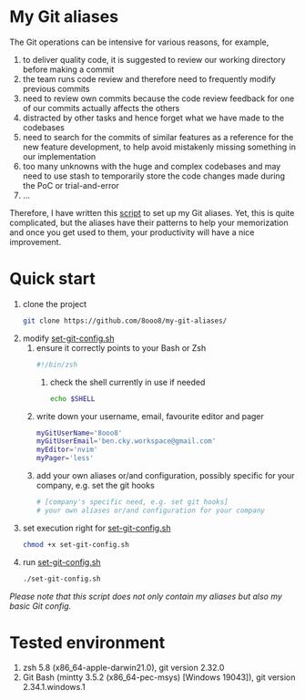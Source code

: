 # My Git aliases

The Git operations can be intensive for various reasons, for example,

1. to deliver quality code, it is suggested to review our working directory before making a commit
1. the team runs code review and therefore need to frequently modify previous commits
1. need to review own commits because the code review feedback for one of our commits actually affects the others
1. distracted by other tasks and hence forget what we have made to the codebases
1. need to search for the commits of similar features as a reference for the new feature development, to help avoid mistakenly missing something in our implementation
1. too many unknowns with the huge and complex codebases and may need to use stash to temporarily store the code changes made during the PoC or trial-and-error
1. ...


Therefore, I have written this [script][config-sh] to set up my Git aliases. Yet, this is quite complicated, but the aliases have their patterns to help your memorization and once you get used to them, your productivity will have a nice improvement.

# Quick start

1. clone the project
    ```zsh
    git clone https://github.com/8ooo8/my-git-aliases/
    ```
1. modify [set-git-config.sh][config-sh]
    1. ensure it correctly points to your Bash or Zsh
        ```zsh
        #!/bin/zsh
        ```
        1. check the shell currently in use if needed
            ```zsh
            echo $SHELL
            ```
    1. write down your username, email, favourite editor and pager
        ```zsh
        myGitUserName='8ooo8'
        myGitUserEmail='ben.cky.workspace@gmail.com'
        myEditor='nvim'
        myPager='less'
        ```
    1. add your own aliases or/and configuration, possibly specific for your company, e.g. set the git hooks
        ```zsh
        # [company's specific need, e.g. set git hooks]
        # your own aliases or/and configuration for your company
        ```
1. set execution right for [set-git-config.sh][config-sh]
    ```zsh
    chmod +x set-git-config.sh
    ```
1. run [set-git-config.sh][config-sh]
    ```zsh
    ./set-git-config.sh
    ```

_Please note that this script does not only contain my aliases but also my basic Git config._

# Tested environment

1. zsh 5.8 (x86_64-apple-darwin21.0), git version 2.32.0
1. Git Bash (mintty 3.5.2 (x86_64-pec-msys) [Windows 19043]), git version 2.34.1.windows.1

[config-sh]: set-git-config.sh
